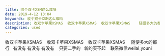 ```yaml
---
title: 收个双卡XSM这么难吗
date: 2019-4-12 13:04
keywords: 收个双卡XSM这么难吗
description: 收双卡苹果XSMAS  收双卡苹果XSMAS  收双卡苹果XSMAS    随便多大的都行  有没有有没有有没有  只要二手的  新的买不起  联系微信weilai_youni
categories: used
---
```

<td class="t_f" id="postmessage_3472204">

收双卡苹果XSMAS    收双卡苹果XSMAS    收双卡苹果XSMAS     随便多大的都行   有没有 有没有 有没有    只要二手的   新的买不起    联系微信weilai_youni</td>
